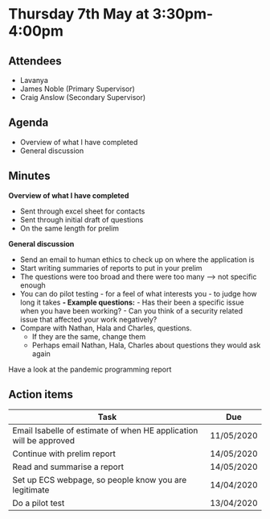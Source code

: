# Thursday 7th May at 3:30pm-4:00pm

## Attendees

- Lavanya
- James Noble (Primary Supervisor)
- Craig Anslow (Secondary Supervisor)

## Agenda

- Overview of what I have completed
- General discussion

## Minutes

**Overview of what I have completed**

- Sent through excel sheet for contacts
- Sent through initial draft of questions
- On the same length for prelim

**General discussion**

- Send an email to human ethics to check up on where the application is
- Start writing summaries of reports to put in your prelim
- The questions were too broad and there were too many --> not specific enough
- You can do pilot testing - for a feel of what interests you - to judge how long it takes
  **- Example questions:** - Has their been a specific issue when you have been working? - Can you think of a security related issue that affected your work negatively?
- Compare with Nathan, Hala and Charles, questions.
  - If they are the same, change them
  - Perhaps email Nathan, Hala, Charles about questions they would ask again

Have a look at the pandemic programming report

## Action items

| Task                                                               | Due        |
| ------------------------------------------------------------------ | ---------- |
| Email Isabelle of estimate of when HE application will be approved | 11/05/2020 |
| Continue with prelim report                                        | 14/05/2020 |
| Read and summarise a report                                        | 14/05/2020 |
| Set up ECS webpage, so people know you are legitimate              | 14/04/2020 |
| Do a pilot test | 13/04/2020|
